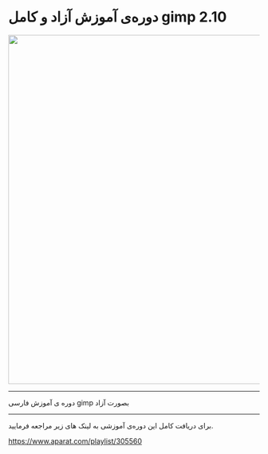 # دوره‌ی آموزش آزاد و کامل gimp 2.10
<img width="700" src="https://raw.githubusercontent.com/abasnikzad/gimp_tutorial_files/master/دوره%20ی%20آموزش%20رایگان%20و%20فارسی%20نرم%20افزار%20gimp%20جایگزین%20خوب%20برای%20فتوشاپ.jpg" />
<hr/>
دوره ی آموزش فارسی gimp بصورت آزاد

--------
برای دریافت کامل این دوره‌ی آموزشی به لینک های زیر مراجعه فرمایید.

https://www.aparat.com/playlist/305560
